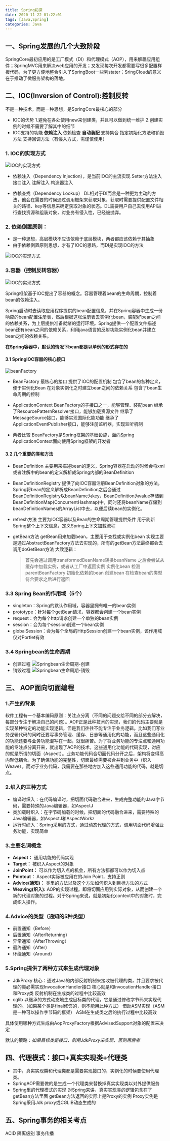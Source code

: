 ```yaml
---
title: Spring初探
date: 2020-11-22 01:22:01
tags: [Java,Spring]
categories: Java
---
```

<meta name="referrer" content="no-referrer" />

<!-- more -->
## 一、Spring发展的几个大致阶段

SpringCore最初应用的是工厂模式（DI）和代理模式（AOP），用来解耦应用组件；SpringMVC用来解决web应用的开发；又发现每次开发都需要写很多配置样板代码，为了更方便地整合引入了SpringBoot一些列stater；SringCloud的意义在于推动了微服务架构的落地。

## 二、IOC(Inversion of Control):控制反转

不是一种技术，而是一种思想，是SpringCore最核心的部分

- IOC的优势
    1.避免在各处使用new来创建类，并且可以做到统一维护
	2.创建实例的时候不需要了解其中的细节
- IOC支持的功能
	**依赖注入**
    依赖检查
	**自动装配**
    支持集合
    指定初始化方法和销毁方法
    支持回调方法（有侵入方式，需谨慎使用）

### 1. IOC的实现方式
![IOC的实现方式](Spring初探/ioc的实现方式.png)

- 依赖注入（Dependency Injection），是当前IOC的主流实现
    Setter方法注入
	接口注入
	注解注入
	构造器注入

- 依赖查找（Dependency Lookup）
	DL相对于DI而言是一种更为主动的方法，他会在需要的时候通过调用框架来获取对象，获取时需要提供配置文件相关的路径、key等信息来确定获取对象的状态。DL需要用户自己去使用API进行查找资源和组装对象，对业务有侵入性，已经被抛弃。


### 2. 依赖倒置原则：

- 是一种思想，高层模块不应该依赖于底层模块，两者都应该依赖于其抽象		
- 由于依赖倒置原则思想，才有了IOC的思路，而DI是实现IOC的方法

![IOC的实现方式](Spring初探/IOC.png)
		
### 3.容器（控制反转容器）

![IOC的实现方式](Spring初探/bean注册.png)

Spring框架基于IOC提出了容器的概念。容器管理着bean的生命周期，控制着bean的依赖注入。
		
Spring启动时去读取应用程序提供的bean配置信息，并在Spring容器中生成一份响应的bean配置注册表，然后根据这张注册表去实例化bean，装配好bean之间的依赖关系，为上层提供准备就绪的运行环境。Spring提供一个配置文件描述bean还有bean之间的依赖关系，利用java语言的反射功能实例化bean并建立bean之间的依赖关系。

**在Spring容器中，默认的情况下bean都是以单例的形式存在的**
	
#### 3.1 SpringIOC容器的核心接口

![beanFactory](Spring初探/beanFactory.png)

	
- BeanFactory
    最核心的接口
    提供了IOC的配置机制
    包含了bean的各种定义，便于实例化Bean
    在对象实例化之时建立bean之间的依赖关系
    包含了bean生命周期的控制

- ApplicationContext
    BeanFactory的子接口之一，能够管理、装配bean
    继承了ResourcePatternResolver接口，能够加载资源文件
    继承了MessageSource接口，能够实现国际化能功能
    继承了ApplicationEventPublisher接口，能够注册监听器，实现监听机制

- 两者比较
    BeanFactory是Spring框架的基础设施，面向Spring
    ApplicationContext面向使用Spring框架的开发者

#### 3.2 几个重要的类和方法

- BeanDefinition
    主要用来描述bean的定义，Spring容器在启动的时候会将xml或者注解中的bean的定义解析成Spring内部的BeanDefinition

- BeanDefinitionRegistry
    提供了向IOC容器注册BeanDefinition对象的方法。
    Spring将bean的定义解析成BeanDefinition之后会通过BeanDefinitionRegistry以beanName为key，BeanDefinition为value存储到BeanDefinitionMap(ConcurrentHashmap)中，同时还将beanName存储到beanDefinitionNames的ArrayList中去，以便后续bean的实例化。

- refresh方法
    主要为IOC容器以及Bean的生命周期管理提供条件
    用于刷新Spring整个上下文信息，定义Spring上下文加载流程

- getBean方法
    getBean用来加载bean，主要用于查找或实例化bean
    实现主要是通过AbstractBeanFactory方法去实现的，所有的getBean方法最终都会去调用doGetBean方法
    大致逻辑：
    >首先会通过调用transformedBeanName转换beanName
    之后会尝试从缓存中加载实例，或者从工厂中返回实例
    实例化bean
    检测parentBeanFactory
    初始化依赖的bean
    创建bean
    在检查bean的类型符合要求之后进行返回

### 3.3 Spring Bean的作用域（5个）

- singleton：Spring的默认作用域，容器里拥有唯一的bean实例
- prototype：针对每个getBean请求，容器都会创建一个bean实例
- request：会为每个http请求创建一个单独的bean实例
- session：会为每个session创建一个bean实例
- globalSession：会为每个全局的HttpSession创建一个bean实例，该作用域仅对Portlet有效

### 3.4 Springbean的生命周期

- 创建过程
![Springbean生命周期-创建](Spring初探/生命周期.png)
- 销毁过程
![Springbean生命周期-销毁](Spring初探/销毁的生命.png)

## 三、 AOP面向切面编程

### 1.产生的背景

软件工程有一个基本编码原则：关注点分离（不同的问题交给不同的部分去解决，每部分专注于解决自己的问题）。AOP正是此种技术的实现，我们的代码主要就是实现某种特定的功能实现逻辑，但是我们往往不能专注于业务逻辑。比如我们写业务逻辑代码的同时还要写事务管理、缓存、日志等通用化的功能，而且这些通用化的功能还要与业务功能混写在一起，就很痛苦。为了将业务功能的专注点和通用功能的专注点分离开来，就出现了AOP的技术，这些通用化功能的代码实现，对应的就是所谓的切面（Aspect）。业务功能代码合切面代码分开之后，架构将变得高内聚低耦合。为了确保功能的完整性，切面最终需要被合并到业务中（织入Weave）。而对于业务代码，我需要在那些地方加入这些通用功能的代码，就是切点。

### 2.织入的三种方式
			
- 编译时织入：在代码编译时，把切面代码融合进来，生成完整功能的Java字节码，需要特殊的Java编辑器，如AspectJ
- 类加载时织入：在字节码加载的时候，把切面的代码融合进来，需要特殊的Java编辑器，如AspectJ和AspectWorkz
- 运行时织入：Spring采用的方式，通过动态代理的方式，调用切面代码增强业务功能，实现简单

### 3.主要名词概念

- **Aspect：** 通用功能的代码实现
- **Target：** 被织入Aspect的对象
- **JoinPoint：** 可以作为切入点的机会，所有方法都都可以作为切入点
- **Pointcut：** Aspect实际被应用在的Join Point，支持正则
- **Advice(通知)：** 类里的方法以及这个方法如何织入到目标方法的方式
- **Weaving(织入):** AOP的实现过程。即将切面应用到实际对象，从而创建一个新的代理对象的过程。对于Spring来说，就是初始化context中的对象时，完成织入操作。

### 4.Advice的类型（通知的5种类型）

- 前置通知（Before）
- 后置通知（AfterReturning）
- 异常通知（AfterThrowing）
- 最终通知（After）
- 环绕通知（Around）

### 5.Spring提供了两种方式来生成代理对象

- JdkProxy
    核心：通过Java的内部反射机制来接收被代理的类，并且要求被代理的类必需实现InvocationHandler接口
    核心就是和InvocationHandler接口和Proxy类
    反射机制在生成类的过程中比较高效
- cglib
    以继承的方式动态地生成目标类的代理，它是通过修改字节码来实现代理的。（如果某个类是final修饰的，则不能用此种方式）
    借助ASM实现（ASM是一种可以操作字节码的框架）
    ASM在生成类之后的执行过程中比较高效

具体使用哪种方式生成由AopProxyFactory根据AdvisedSupport对象的配置来决定

默认的策略：*如果目标类是接口，则用JdkProxy来实现，否则用后者*

## 四、代理模式：接口+真实实现类+代理类

- 其中，真实实现类和代理类都是需要实现接口的，实例化的时候要使用代理类。
- SpringAOP需要做的是生成一个代理类来替换掉真实实现类以对外提供服务
- Spring里的代理模式的实现
    对Spring来讲，真实实现类的逻辑包含在了getBean方法里面
    getBean方法返回的实际上是Proxy的实例
    Proxy实例是Spring采用Jdk proxy或CGLIB动态生成的

## 五、Spring事务的相关考点

ACID
隔离级别
事务传播





